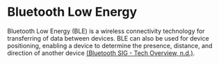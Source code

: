# Bluetooth Low Energy

Bluetooth Low Energy (BLE) is a wireless connectivity technology for transferring of data between devices. BLE can also be used for device positioning, enabling a device to determine the presence, distance, and direction of another device [(Bluetooth SIG - Tech Overview, n.d.)](references.md#bluetooth-sig---tech-overview-no-date).
